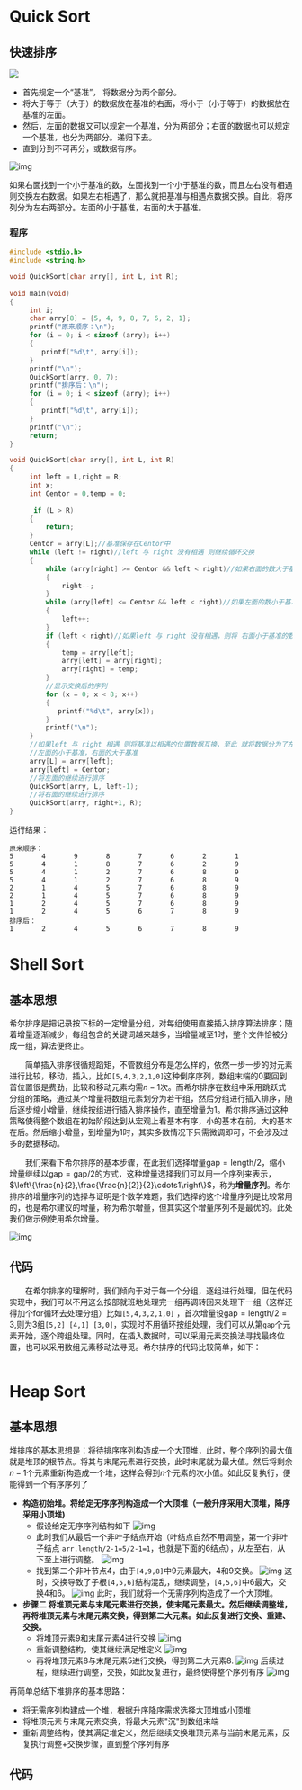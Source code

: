 # Quick Sort

## 快速排序

![](https://img-blog.csdnimg.cn/20200904182032170.gif#pic_center)

- 首先规定一个“基准”， 将数据分为两个部分。
- 将大于等于（大于）的数据放在基准的右面，将小于（小于等于）的数据放在基准的左面。
- 然后，左面的数据又可以规定一个基准，分为两部分；右面的数据也可以规定一个基准，也分为两部分。递归下去。
- 直到分到不可再分，或数据有序。

![img](https://img2018.cnblogs.com/common/1915061/202002/1915061-20200222114001524-1278744058.jpg)

如果右面找到一个小于基准的数，左面找到一个小于基准的数，而且左右没有相遇则交换左右数据。如果左右相遇了，那么就把基准与相遇点数据交换。自此，将序列分为左右两部分。左面的小于基准，右面的大于基准。

### 程序

```cpp
#include <stdio.h>
#include <string.h>

void QuickSort(char arry[], int L, int R);
  
void main(void)
{
     int i;
     char arry[8] = {5, 4, 9, 8, 7, 6, 2, 1};
     printf("原来顺序：\n");
     for (i = 0; i < sizeof (arry); i++)
     {
        printf("%d\t", arry[i]);
     }
     printf("\n");
     QuickSort(arry, 0, 7);
     printf("排序后：\n");
     for (i = 0; i < sizeof (arry); i++)
     {
        printf("%d\t", arry[i]);
     }
     printf("\n");
     return;
}

void QuickSort(char arry[], int L, int R)
{
     int left = L,right = R;
     int x;
     int Centor = 0,temp = 0;
     
      if (L > R)
     {
         return;
     }
     Centor = arry[L];//基准保存在Centor中
     while (left != right)//left 与 right 没有相遇 则继续循环交换
     {
         while (arry[right] >= Centor && left < right)//如果右面的数大于基准跳过，小于基准停止，
         {
             right--;
         }
         while (arry[left] <= Centor && left < right)//如果左面的数小于基准跳过，大于基准停止，
         {
             left++;
         }
         if (left < right)//如果left 与 right 没有相遇，则将 右面小于基准的数 与 左面大于基准的数交换
         {
             temp = arry[left];
             arry[left] = arry[right];
             arry[right] = temp;
         }
         //显示交换后的序列
         for (x = 0; x < 8; x++)
         {
            printf("%d\t", arry[x]);
         }
         printf("\n");
     }
     //如果left 与 right 相遇 则将基准以相遇的位置数据互换，至此 就将数据分为了左右两部分
     //左面的小于基准，右面的大于基准
     arry[L] = arry[left];
     arry[left] = Centor;
     //将左面的继续进行排序
     QuickSort(arry, L, left-1);
     //将右面的继续进行排序
     QuickSort(arry, right+1, R);
}
```

运行结果：

```
原来顺序：
5       4       9       8       7       6       2       1
5       4       1       8       7       6       2       9
5       4       1       2       7       6       8       9
5       4       1       2       7       6       8       9
2       1       4       5       7       6       8       9
2       1       4       5       7       6       8       9
1       2       4       5       7       6       8       9
1       2       4       5       6       7       8       9
排序后：
1       2       4       5       6       7       8       9
```

# Shell Sort

## 基本思想

​          希尔排序是把记录按下标的一定增量分组，对每组使用直接插入排序算法排序；随着增量逐渐减少，每组包含的关键词越来越多，当增量减至$1$时，整个文件恰被分成一组，算法便终止。

　　简单插入排序很循规蹈矩，不管数组分布是怎么样的，依然一步一步的对元素进行比较，移动，插入，比如`[5,4,3,2,1,0]`这种倒序序列，数组末端的0要回到首位置很是费劲，比较和移动元素均需$n-1$次。而希尔排序在数组中采用跳跃式分组的策略，通过某个增量将数组元素划分为若干组，然后分组进行插入排序，随后逐步缩小增量，继续按组进行插入排序操作，直至增量为$1$。希尔排序通过这种策略使得整个数组在初始阶段达到从宏观上看基本有序，小的基本在前，大的基本在后。然后缩小增量，到增量为$1$时，其实多数情况下只需微调即可，不会涉及过多的数据移动。

　　我们来看下希尔排序的基本步骤，在此我们选择增量$\text{gap}=\text{length}/2$，缩小增量继续以$\text{gap} = \text{gap}/2$的方式，这种增量选择我们可以用一个序列来表示，$\left\{\frac{n}{2},\frac{\frac{n}{2}}{2}\cdots1\right\}$，称为**增量序列**。希尔排序的增量序列的选择与证明是个数学难题，我们选择的这个增量序列是比较常用的，也是希尔建议的增量，称为希尔增量，但其实这个增量序列不是最优的。此处我们做示例使用希尔增量。

![img](https://images2015.cnblogs.com/blog/1024555/201611/1024555-20161128110416068-1421707828.png)

## 代码

　　在希尔排序的理解时，我们倾向于对于每一个分组，逐组进行处理，但在代码实现中，我们可以不用这么按部就班地处理完一组再调转回来处理下一组（这样还得加个for循环去处理分组）比如`[5,4,3,2,1,0]` ，首次增量设$\text{gap}=\text{length}/2=3$,则为3组`[5,2] [4,1] [3,0]`，实现时不用循环按组处理，我们可以从第`gap`个元素开始，逐个跨组处理。同时，在插入数据时，可以采用元素交换法寻找最终位置，也可以采用数组元素移动法寻觅。希尔排序的代码比较简单，如下：

```cpp

```

# Heap Sort

## 基本思想

​         堆排序的基本思想是：将待排序序列构造成一个大顶堆，此时，整个序列的最大值就是堆顶的根节点。将其与末尾元素进行交换，此时末尾就为最大值。然后将剩余$n-1$个元素重新构造成一个堆，这样会得到$n$个元素的次小值。如此反复执行，便能得到一个有序序列了

- **构造初始堆。将给定无序序列构造成一个大顶堆（一般升序采用大顶堆，降序采用小顶堆)**
  - 假设给定无序序列结构如下
    ![img](https://images2015.cnblogs.com/blog/1024555/201612/1024555-20161217192038651-934327647.png)
  - 此时我们从最后一个非叶子结点开始（叶结点自然不用调整，第一个非叶子结点 `arr.length/2-1=5/2-1=1`，也就是下面的$6$结点），从左至右，从下至上进行调整。
    ![img](https://images2015.cnblogs.com/blog/1024555/201612/1024555-20161217192209433-270379236.png)
  - 找到第二个非叶节点$4$，由于`[4,9,8]`中$9$元素最大，$4$和$9$交换。
    ![img](https://images2015.cnblogs.com/blog/1024555/201612/1024555-20161217192854636-1823585260.png)
    这时，交换导致了子根`[4,5,6]`结构混乱，继续调整，`[4,5,6]`中$6$最大，交换$4$和$6$。
    ![img](https://images2015.cnblogs.com/blog/1024555/201612/1024555-20161217193347886-1142194411.png)
    此时，我们就将一个无需序列构造成了一个大顶堆。
- **步骤二 将堆顶元素与末尾元素进行交换，使末尾元素最大。然后继续调整堆，再将堆顶元素与末尾元素交换，得到第二大元素。如此反复进行交换、重建、交换。**
  - 将堆顶元素$9$和末尾元素$4$进行交换
   ![img](https://images2015.cnblogs.com/blog/1024555/201612/1024555-20161217194207620-1455153342.png)
  - 重新调整结构，使其继续满足堆定义
    ![img](https://images2015.cnblogs.com/blog/1024555/201612/1024555-20161218153110495-1280388728.png)
  - 再将堆顶元素$8$与末尾元素$5$进行交换，得到第二大元素$8$.
    ![img](https://images2015.cnblogs.com/blog/1024555/201612/1024555-20161218152929339-1114983222.png)
    后续过程，继续进行调整，交换，如此反复进行，最终使得整个序列有序
    ![img](https://images2015.cnblogs.com/blog/1024555/201612/1024555-20161218152348229-935654830.png)

再简单总结下堆排序的基本思路：

- 将无需序列构建成一个堆，根据升序降序需求选择大顶堆或小顶堆
- 将堆顶元素与末尾元素交换，将最大元素"沉"到数组末端
- 重新调整结构，使其满足堆定义，然后继续交换堆顶元素与当前末尾元素，反复执行调整+交换步骤，直到整个序列有序

## 代码

```cpp

```

